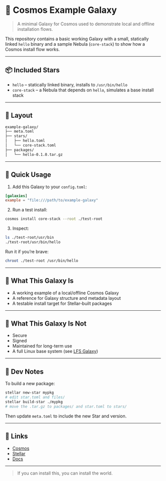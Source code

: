 # 🌌 Cosmos Example Galaxy

> A minimal Galaxy for Cosmos used to demonstrate local and offline installation flows.

This repository contains a basic working Galaxy with a small, statically linked `hello` binary and a sample Nebula (`core-stack`) to show how a Cosmos install flow works.

---

## 📦 Included Stars

- `hello` – statically linked binary, installs to `/usr/bin/hello`
- `core-stack` – a Nebula that depends on `hello`, simulates a base install stack

---

## 📂 Layout

```txt
example-galaxy/
├── meta.toml
├── stars/
│   ├── hello.toml
│   └── core-stack.toml
├── packages/
│   └── hello-0.1.0.tar.gz
```

---

## 🚀 Quick Usage

1. Add this Galaxy to your `config.toml`:

```toml
[galaxies]
example = "file:///path/to/example-galaxy"
```

2. Run a test install:

```bash
cosmos install core-stack --root ./test-root
```

3. Inspect:

```bash
ls ./test-root/usr/bin
./test-root/usr/bin/hello
```

Run it if you’re brave:
```bash
chroot ./test-root /usr/bin/hello
```

---

## 🤖 What This Galaxy Is
- A working example of a local/offline Cosmos Galaxy
- A reference for Galaxy structure and metadata layout
- A testable install target for Stellar-built packages

---

## 🧠 What This Galaxy Is Not
- Secure
- Signed
- Maintained for long-term use
- A full Linux base system (see [LFS Galaxy](https://github.com/cosmospkg/lfs-galaxy-mirror))

---

## 🧰 Dev Notes

To build a new package:

```bash
stellar new-star mypkg
# edit star.toml and files/
stellar build-star ./mypkg
# move the .tar.gz to packages/ and star.toml to stars/
```

Then update `meta.toml` to include the new Star and version.

---

## 🔗 Links
- [Cosmos](https://github.com/cosmospkg/cosmos)
- [Stellar](https://github.com/cosmospkg/stellar)
- [Docs](https://docs.cosmos-pkg.org)

---

> If you can install this, you can install the world.

